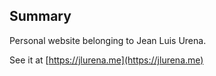## Summary
Personal website belonging to Jean Luis Urena.

See it at [https://jlurena.me](https://jlurena.me) 
